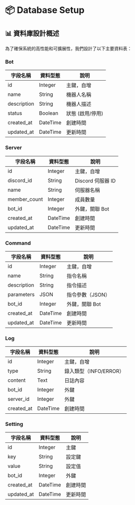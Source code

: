 # 📦 Database Setup

## 📊 資料庫設計概述
為了確保系統的高性能和可擴展性，我們設計了以下主要資料表：

### Bot
| 字段名稱 | 資料型態 | 說明 |
|----------|----------|------|
| id | Integer | 主鍵，自增 |
| name | String | 機器人名稱 |
| description | String | 機器人描述 |
| status | Boolean | 狀態 (啟用/停用) |
| created_at | DateTime | 創建時間 |
| updated_at | DateTime | 更新時間 |

### Server
| 字段名稱 | 資料型態 | 說明 |
|----------|----------|------|
| id | Integer | 主鍵，自增 |
| discord_id | String | Discord 伺服器 ID |
| name | String | 伺服器名稱 |
| member_count | Integer | 成員數量 |
| bot_id | Integer | 外鍵，關聯 Bot |
| created_at | DateTime | 創建時間 |
| updated_at | DateTime | 更新時間 |

### Command
| 字段名稱 | 資料型態 | 說明 |
|----------|----------|------|
| id | Integer | 主鍵，自增 |
| name | String | 指令名稱 |
| description | String | 指令描述 |
| parameters | JSON | 指令參數（JSON） |
| bot_id | Integer | 外鍵，關聯 Bot |
| created_at | DateTime | 創建時間 |
| updated_at | DateTime | 更新時間 |

### Log
| 字段名稱 | 資料型態 | 說明 |
|----------|----------|------|
| id | Integer | 主鍵，自增 |
| type | String | 錄入類型（INFO/ERROR） |
| content | Text | 日誌內容 |
| bot_id | Integer | 外鍵 |
| server_id | Integer | 外鍵 |
| created_at | DateTime | 創建時間 |

### Setting
| 字段名稱 | 資料型態 | 說明 |
|----------|----------|------|
| id | Integer | 主鍵 |
| key | String | 設定鍵 |
| value | String | 設定值 |
| bot_id | Integer | 外鍵 |
| created_at | DateTime | 創建時間 |
| updated_at | DateTime | 更新時間 |
